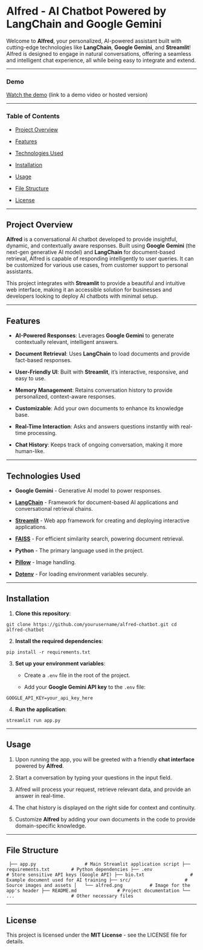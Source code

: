 **Alfred - AI Chatbot Powered by LangChain and Google Gemini**
==============================================================

Welcome to **Alfred**, your personalized, AI-powered assistant built with cutting-edge technologies like **LangChain**, **Google Gemini**, and **Streamlit**! Alfred is designed to engage in natural conversations, offering a seamless and intelligent chat experience, all while being easy to integrate and extend.

* * *

### **Demo**

[Watch the demo](#) (link to a demo video or hosted version)

* * *

### **Table of Contents**

*   [Project Overview](#project-overview)
    
*   [Features](#features)
    
*   [Technologies Used](#technologies-used)
    
*   [Installation](#installation)
    
*   [Usage](#usage)
    
*   [File Structure](#file-structure)
    
*   [License](#license)
    

* * *

**Project Overview**
--------------------

**Alfred** is a conversational AI chatbot developed to provide insightful, dynamic, and contextually aware responses. Built using **Google Gemini** (the next-gen generative AI model) and **LangChain** for document-based retrieval, Alfred is capable of responding intelligently to user queries. It can be customized for various use cases, from customer support to personal assistants.

This project integrates with **Streamlit** to provide a beautiful and intuitive web interface, making it an accessible solution for businesses and developers looking to deploy AI chatbots with minimal setup.

* * *

**Features**
------------

*   **AI-Powered Responses**: Leverages **Google Gemini** to generate contextually relevant, intelligent answers.
    
*   **Document Retrieval**: Uses **LangChain** to load documents and provide fact-based responses.
    
*   **User-Friendly UI**: Built with **Streamlit**, it’s interactive, responsive, and easy to use.
    
*   **Memory Management**: Retains conversation history to provide personalized, context-aware responses.
    
*   **Customizable**: Add your own documents to enhance its knowledge base.
    
*   **Real-Time Interaction**: Asks and answers questions instantly with real-time processing.
    
*   **Chat History**: Keeps track of ongoing conversation, making it more human-like.
    

* * *

**Technologies Used**
---------------------

*   **Google Gemini** - Generative AI model to power responses.
    
*   **[LangChain](https://www.langchain.com/)** - Framework for document-based AI applications and conversational retrieval chains.
    
*   **[Streamlit](https://streamlit.io/)** - Web app framework for creating and deploying interactive applications.
    
*   **[FAISS](https://github.com/facebookresearch/faiss)** - For efficient similarity search, powering document retrieval.
    
*   **Python** - The primary language used in the project.
    
*   **[Pillow](https://pillow.readthedocs.io/en/stable/)** - Image handling.
    
*   **[Dotenv](https://pypi.org/project/python-dotenv/)** - For loading environment variables securely.
    

* * *

**Installation**
----------------

1.  **Clone this repository**:

`git clone https://github.com/yourusername/alfred-chatbot.git
cd alfred-chatbot` 

2.  **Install the required dependencies**:
    
`pip install -r requirements.txt` 

3.  **Set up your environment variables**:
    
    *   Create a `.env` file in the root of the project.
        
    *   Add your **Google Gemini API key** to the `.env` file:
        

`GOOGLE_API_KEY=your_api_key_here` 

4.  **Run the application**:
    
`streamlit run app.py` 

* * *

**Usage**
---------

1.  Upon running the app, you will be greeted with a friendly **chat interface** powered by **Alfred**.
    
2.  Start a conversation by typing your questions in the input field.
    
3.  Alfred will process your request, retrieve relevant data, and provide an answer in real-time.
    
4.  The chat history is displayed on the right side for context and continuity.
    
5.  Customize **Alfred** by adding your own documents in the code to provide domain-specific knowledge.
    

* * *

**File Structure**
------------------

`
├── app.py                  # Main Streamlit application script
├── requirements.txt        # Python dependencies
├── .env                    # Store sensitive API keys (Google API)
├── bio.txt                 # Example document used for AI training
├── src/                    # Source images and assets
│   └── alfred.png          # Image for the app's header
├── README.md               # Project documentation
└── ...                     # Other necessary files` 

* * *

**License**
-----------

This project is licensed under the **MIT License** - see the LICENSE file for details.